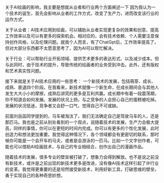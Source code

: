 关于AI绘画的影响，我主要是想就从业者和行业两个方面阐述一下
因为我认为一个技术的诞生，首先会影响从业者的工作方式，改变了生产力，进而改变该行业的运作方式。

关于从业者：AI技术应用到绘画，可以辅助从业者实现更复杂的效果和创意、提高工作效率以及可以有更多的探索机会。相对应的，会有技术依赖、个人需要注意保持创作风格、以及伦理问题。就我个人而言，有了ChatGpt后，工作效率提高了，但对大部分东西都不太愿意思考了，因为AI可以帮忙解决。

关于行业：可以帮助行业开拓领域、提供艺术更多的表达形式、以及减少成本。但与此同时，由于技术的提升，导致传统的绘画者的业务受到冲击。此外，还有版权和艺术真实性问题。

接下来就是关于AI技术应用的一些思考：
一个新技术的发展，包括萌芽、成长、成熟、衰退四个阶段。在我看来，新技术就像一个新生命，在成长期间会与其他人发生大大小小的摩擦，成熟后讲究的更多是互利共赢。成长期中有着一段震荡期，你不知道会如何发展。发展的状况上扬，与之竞争的人会担心自己的蛋糕被吃掉。发展的状况低迷，竞争者又会舒一口气，觉得自己不可或缺。

前面刘岳函同学提到的，马车被淘汰了，我们无法确定自己是驾驶马车的人，还是那匹马。我也是之前从别处看到的一个观点，说随着技术的发展，生产力会极大提高，同样的事情，你可以在更短的时间内完成。你可以有更多的个性化发展，此时创造力和想法更加重要。我觉得这种情况下，各个领域都会有更密切的联系，那时候你可能是一个会开车的马夫，或者是会游泳的一匹马。比如一个文字创作者，可能也可以借助AI绘画技术，与自己的专业相结合，创作出自己的漫画作品。

随着技术的发展，很多专业的壁垒被打破了，想象力会得到解放。也不是说之前没有新技术，或许是之前出现的新技术更多是改进，没有像AI技术这样引起了许行业的变革。我觉得更重要的还是坦然接受新技术，利用好新工具，打破思维的壁垒，勇于实现自己的各种奇思妙想。


